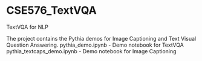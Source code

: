 # CSE576_TextVQA
TextVQA for NLP

The project contains the Pythia demos for Image Captioning and Text Visual Question Answering. 
pythia_demo.ipynb  - Demo notebook for TextVQA
pythia_textcaps_demo.ipynb  - Demo notebook for Image Captioning
